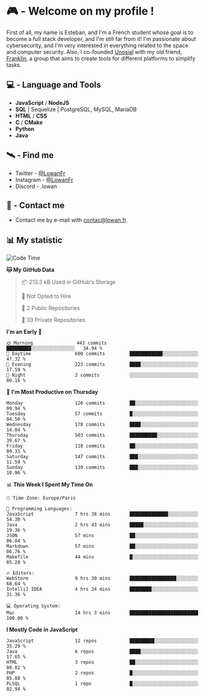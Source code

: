 # 🎮 - Welcome on my profile !
First of all, my name is Esteban, and I'm a French student whose goal is to become a full stack developer, and I'm still far from it!
I'm passionate about cybersecurity, and I'm very interested in everything related to the space and computer security.
Also, I co-founded [Unosial](https://github.com/Unosial) with my old friend, [Franklin](https://github.com/AbaFranklin/), a group that aims to create tools for different platforms to simplify tasks. 



## 💻 - Language and Tools
- **JavaScript** / **NodeJS**
- **SQL** | Sequelize | PostgreSQL, MySQL, MariaDB
- **HTML** / **CSS**
- **C** / **CMake**
- **Python**
- **Java**

## 🛰️ - Find me

 - Twitter - [@LowanFr](https://twitter.com/LowanFr/)
 - Instagram - [@LowanFr](https://instagram.com/LowanFr)
 - Discord -  .lowan
 
## 📡 - Contact me
 - Contact me by e-mail with [contac@lowan.fr](mailto:contact@lowan.fr).

## 📊 My statistic
<!--START_SECTION:waka-->
![Code Time](http://img.shields.io/badge/Code%20Time-924%20hrs%2044%20mins-blue)

**🐱 My GitHub Data** 

> 📦 213.3 kB Used in GitHub's Storage 
 > 
> 🚫 Not Opted to Hire
 > 
> 📜 2 Public Repositories 
 > 
> 🔑 33 Private Repositories 
 > 
**I'm an Early 🐤** 

```text
🌞 Morning                443 commits         █████████░░░░░░░░░░░░░░░░   34.94 % 
🌆 Daytime                600 commits         ████████████░░░░░░░░░░░░░   47.32 % 
🌃 Evening                223 commits         ████░░░░░░░░░░░░░░░░░░░░░   17.59 % 
🌙 Night                  2 commits           ░░░░░░░░░░░░░░░░░░░░░░░░░   00.16 % 
```
📅 **I'm Most Productive on Thursday** 

```text
Monday                   126 commits         ██░░░░░░░░░░░░░░░░░░░░░░░   09.94 % 
Tuesday                  57 commits          █░░░░░░░░░░░░░░░░░░░░░░░░   04.50 % 
Wednesday                178 commits         ████░░░░░░░░░░░░░░░░░░░░░   14.04 % 
Thursday                 503 commits         ██████████░░░░░░░░░░░░░░░   39.67 % 
Friday                   118 commits         ██░░░░░░░░░░░░░░░░░░░░░░░   09.31 % 
Saturday                 147 commits         ███░░░░░░░░░░░░░░░░░░░░░░   11.59 % 
Sunday                   139 commits         ███░░░░░░░░░░░░░░░░░░░░░░   10.96 % 
```


📊 **This Week I Spent My Time On** 

```text
🕑︎ Time Zone: Europe/Paris

💬 Programming Languages: 
JavaScript               7 hrs 38 mins       ██████████████░░░░░░░░░░░   54.30 % 
Java                     2 hrs 43 mins       █████░░░░░░░░░░░░░░░░░░░░   19.36 % 
JSON                     57 mins             ██░░░░░░░░░░░░░░░░░░░░░░░   06.84 % 
Markdown                 57 mins             ██░░░░░░░░░░░░░░░░░░░░░░░   06.76 % 
Makefile                 44 mins             █░░░░░░░░░░░░░░░░░░░░░░░░   05.28 % 

🔥 Editors: 
WebStorm                 9 hrs 39 mins       █████████████████░░░░░░░░   68.64 % 
IntelliJ IDEA            4 hrs 24 mins       ████████░░░░░░░░░░░░░░░░░   31.36 % 

💻 Operating System: 
Mac                      14 hrs 3 mins       █████████████████████████   100.00 % 
```

**I Mostly Code in JavaScript** 

```text
JavaScript               12 repos            █████████░░░░░░░░░░░░░░░░   35.29 % 
Java                     6 repos             ████░░░░░░░░░░░░░░░░░░░░░   17.65 % 
HTML                     3 repos             ██░░░░░░░░░░░░░░░░░░░░░░░   08.82 % 
PHP                      2 repos             █░░░░░░░░░░░░░░░░░░░░░░░░   05.88 % 
PLSQL                    1 repo              █░░░░░░░░░░░░░░░░░░░░░░░░   02.94 % 
```




<!--END_SECTION:waka-->
